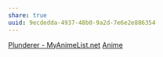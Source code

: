 ```yaml
---
share: true
uuid: 9ecdedda-4937-48b0-9a2d-7e6e2e886354
---
```

[Plunderer - MyAnimeList.net](https://myanimelist.net/anime/37345/Plunderer)
[Anime](/a0b15bdd-022a-4893-b12a-db25bfb5e041)